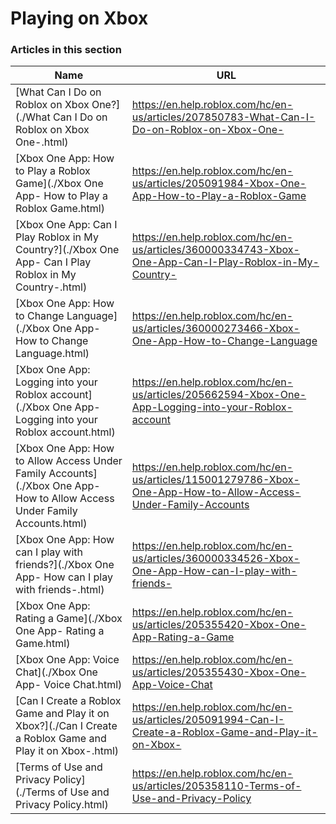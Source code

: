 # Playing on Xbox  
### Articles in this section
Name|URL
-|-
[What Can I Do on Roblox on Xbox One?](./What Can I Do on Roblox on Xbox One-.html) |https://en.help.roblox.com/hc/en-us/articles/207850783-What-Can-I-Do-on-Roblox-on-Xbox-One-
[Xbox One App: How to Play a Roblox Game](./Xbox One App- How to Play a Roblox Game.html) |https://en.help.roblox.com/hc/en-us/articles/205091984-Xbox-One-App-How-to-Play-a-Roblox-Game
[Xbox One App: Can I Play Roblox in My Country?](./Xbox One App- Can I Play Roblox in My Country-.html) |https://en.help.roblox.com/hc/en-us/articles/360000334743-Xbox-One-App-Can-I-Play-Roblox-in-My-Country-
[Xbox One App: How to Change Language](./Xbox One App- How to Change Language.html) |https://en.help.roblox.com/hc/en-us/articles/360000273466-Xbox-One-App-How-to-Change-Language
[Xbox One App: Logging into your Roblox account](./Xbox One App- Logging into your Roblox account.html) |https://en.help.roblox.com/hc/en-us/articles/205662594-Xbox-One-App-Logging-into-your-Roblox-account
[Xbox One App: How to Allow Access Under Family Accounts](./Xbox One App- How to Allow Access Under Family Accounts.html) |https://en.help.roblox.com/hc/en-us/articles/115001279786-Xbox-One-App-How-to-Allow-Access-Under-Family-Accounts
[Xbox One App: How can I play with friends?](./Xbox One App- How can I play with friends-.html) |https://en.help.roblox.com/hc/en-us/articles/360000334526-Xbox-One-App-How-can-I-play-with-friends-
[Xbox One App: Rating a Game](./Xbox One App- Rating a Game.html) |https://en.help.roblox.com/hc/en-us/articles/205355420-Xbox-One-App-Rating-a-Game
[Xbox One App: Voice Chat](./Xbox One App- Voice Chat.html) |https://en.help.roblox.com/hc/en-us/articles/205355430-Xbox-One-App-Voice-Chat
[Can I Create a Roblox Game and Play it on Xbox?](./Can I Create a Roblox Game and Play it on Xbox-.html) |https://en.help.roblox.com/hc/en-us/articles/205091994-Can-I-Create-a-Roblox-Game-and-Play-it-on-Xbox-
[Terms of Use and Privacy Policy](./Terms of Use and Privacy Policy.html) |https://en.help.roblox.com/hc/en-us/articles/205358110-Terms-of-Use-and-Privacy-Policy
